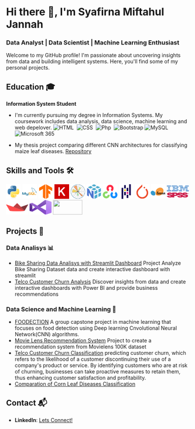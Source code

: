 # Hi there 👋, I'm Syafirna Miftahul Jannah

### Data Analyst | Data Scientist | Machine Learning Enthusiast

Welcome to my GitHub profile! I'm passionate about uncovering insights from data and building intelligent systems. Here, you'll find some of my personal projects.

## Education 🎓
**Information System Student**
* I'm currently pursuing my degree in Information Systems. My coursework includes data analysis, data science, machine learning and web depelover.
![HTML](https://img.shields.io/badge/-HTML-0D1117?style=flat&logo=HTML5)&nbsp;
![CSS](https://img.shields.io/badge/-CSS-0D1117?style=flat&logo=CSS3&logoColor=1572B6)&nbsp;
![Php](https://img.shields.io/badge/-Php-0D1117?style=flat&logo=php)&nbsp;
![Bootstrap](https://img.shields.io/badge/-Bootstrap-0D1117?style=flat&logo=bootstrap)
![MySQL](https://img.shields.io/badge/-MySQL-0D1117?style=flat&logo=mysql)
![Microsoft 365](https://img.shields.io/badge/-Microsoft%20Office-0D1117?style=flat&logo=microsoft-office)

* My thesis project comparing different CNN architectures for classifying maize leaf diseases. [Repository](https://github.com/Smjfirna/Arsitektur-Compration)

## Skills and Tools 🛠️

<img src="https://raw.githubusercontent.com/devicons/devicon/master/icons/python/python-original.svg" alt="Python" width="40" height="40"> <img src="https://raw.githubusercontent.com/devicons/devicon/master/icons/mysql/mysql-original-wordmark.svg" alt="MySQL" width="40" height="40"> 
<img src="https://raw.githubusercontent.com/devicons/devicon/master/icons/tensorflow/tensorflow-original.svg" alt="Tensorflow" width="40" height="40"> 
<img src="https://raw.githubusercontent.com/devicons/devicon/master/icons/keras/keras-original.svg" alt="Keras" width="40" height="40"> <img src="https://raw.githubusercontent.com/devicons/devicon/master/icons/matplotlib/matplotlib-original.svg" alt="Matplotlib" width="40" height="40"> 
<img src="https://raw.githubusercontent.com/devicons/devicon/master/icons/numpy/numpy-original.svg" alt="Numpy" width="40" height="40"> 
<img src="https://raw.githubusercontent.com/devicons/devicon/master/icons/opencv/opencv-original.svg" alt="OpenCV" width="40" height="40"> 
<img src="https://raw.githubusercontent.com/devicons/devicon/master/icons/pandas/pandas-original.svg" alt="Pandas" width="40" height="40"> 
<img src="https://raw.githubusercontent.com/devicons/devicon/master/icons/pytorch/pytorch-original.svg" alt="PyTorch" width="40" height="40"> 
<img src="https://raw.githubusercontent.com/devicons/devicon/master/icons/scikitlearn/scikitlearn-original.svg" alt="scikit-learn" width="40" height="40">
<img src="https://raw.githubusercontent.com/devicons/devicon/6910f0503efdd315c8f9b858234310c06e04d9c0/icons/spss/spss-original.svg" alt="spss" width="60" height="40">
<img src="https://raw.githubusercontent.com/devicons/devicon/6910f0503efdd315c8f9b858234310c06e04d9c0/icons/streamlit/streamlit-original.svg" alt="streamlit" width="60" height="40">
<img src="https://raw.githubusercontent.com/devicons/devicon/6910f0503efdd315c8f9b858234310c06e04d9c0/icons/visualstudio/visualstudio-original.svg" width="60" height="40">
<img src="https://img.shields.io/badge/-Google%20Colab-0D1117?style=flat&logo=google-colab" width="80" height="40">

## Projects 🚀

### Data Analisys 📊
* [Bike Sharing Data Analisys with Streamlit Dashboard](https://github.com/Smjfirna/Bike-Sharing-Data-Analisys) Project Analyze Bike Sharing Dataset data and create interactive dashboard with streamlit
* [Telco Customer Churn Analysis](https://github.com/Smjfirna/Customer_Churn_Analysis) Discover insights from data and create interactive dashboards with Power BI and provide business recommendations

### Data Science and Machine Learning 🤖
* [FOODECTION](https://github.com/hildazaqya/project-capstone) A group capstone project in machine learning that focuses on food detection using Deep learning Cnvolutional Neural Network(CNN) algorithms.
* [Movie Lens Recommendation System](https://github.com/Smjfirna/Movie_recommendation-system) Project to create a recommendation system from Movielens 100K dataset
* [Telco Customer Churn Classification](https://github.com/Smjfirna/Customer-churn-prediction) predicting customer churn, which refers to the likelihood of a customer discontinuing their use of a company's product or service. By identifying customers who are at risk of churning, businesses can take proactive measures to retain them, thus enhancing customer satisfaction and profitability.
* [Comparation of Corn Leaf Diseases Classification](https://github.com/Smjfirna/Arsitektur-Compration)

## Contact 📬
- **LinkedIn**: [Lets Connect!](https://www.linkedin.com/in/syafirnamiftahuljannah/)

